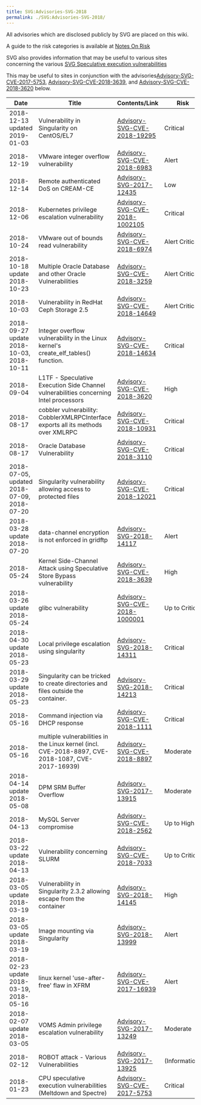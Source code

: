 ```yaml
---
title: SVG:Advisories-SVG-2018
permalink: ./SVG:Advisories-SVG-2018/
---
```


All advisories which are disclosed publicly by SVG are placed on this wiki.

A guide to the risk categories is available at
[Notes On Risk](./SVG:Notes_On_Risk.md)

SVG also provides information that may be useful to various sites concerning the
various
[SVG Speculative execution vulnerabilities](./SVG:Speculative_Execution_Vulnerabilities.md)

This may be useful to sites in conjunction with the
advisories[Advisory-SVG-CVE-2017-5753](./SVG:Advisory-SVG-CVE-2017-5753.md),
[Advisory-SVG-CVE-2018-3639](./SVG:Advisory-SVG-CVE-2018-3639.md), and
[Advisory-SVG-CVE-2018-3620](./SVG:Advisory-SVG-CVE-2018-3620.md) below.

| Date                                       | Title                                                                                             | Contents/Link                                                           | Risk           | Status  |
| ------------------------------------------ | ------------------------------------------------------------------------------------------------- | ----------------------------------------------------------------------- | -------------- | ------- |
| 2018-12-13 updated 2019-01-03              | Vulnerability in Singularity on CentOS/EL7                                                        | [Advisory-SVG-CVE-2018-19295](./SVG:Advisory-SVG-CVE-2018-19295.md)     | Critical       | Fixed   |
| 2018-12-19                                 | VMware integer overflow vulnerability                                                             | [Advisory-SVG-CVE-2018-6983](./SVG:Advisory-SVG-CVE-2018-6983.md)       | Alert          | Fixed   |
| 2018-12-14                                 | Remote authenticated DoS on CREAM-CE                                                              | [Advisory-SVG-2017-12435](./SVG:Advisory-SVG-2017-12435.md)             | Low            | Fixed   |
| 2018-12-06                                 | Kubernetes privilege escalation vulnerability                                                     | [Advisory-SVG-CVE-2018-1002105](./SVG:Advisory-SVG-CVE-2018-1002105.md) | Critical       | Fixed   |
| 2018-10-24                                 | VMware out of bounds read vulnerability                                                           | [Advisory-SVG-CVE-2018-6974](./SVG:Advisory-SVG-CVE-2018-6974.md)       | Alert Critical | Fixed   |
| 2018-10-18 update 2018-10-23               | Multiple Oracle Database and other Oracle Vulnerabilities                                         | [Advisory-SVG-CVE-2018-3259](./SVG:Advisory-SVG-CVE-2018-3259.md)       | Alert Critical | Fixed   |
| 2018-10-03                                 | Vulnerability in RedHat Ceph Storage 2.5                                                          | [Advisory-SVG-CVE-2018-14649](./SVG:Advisory-SVG-CVE-2018-14649.md)     | Alert Critical | Fixed   |
| 2018-09-27 update 2018-10-03, 2018-10-11   | Integer overflow vulnerability in the Linux kernel's create_elf_tables() function.                | [Advisory-SVG-CVE-2018-14634](./SVG:Advisory-SVG-CVE-2018-14634.md)     | Critical       | Fixed   |
| 2018-09-04                                 | L1TF - Speculative Execution Side Channel vulnerabilities concerning Intel processors             | [Advisory-SVG-CVE-2018-3620](./SVG:Advisory-SVG-CVE-2018-3620.md)       | High           | Fixed   |
| 2018-08-17                                 | cobbler vulnerability: CobblerXMLRPCInterface exports all its methods over XMLRPC                 | [Advisory-SVG-CVE-2018-10931](./SVG:Advisory-SVG-CVE-2018-10931.md)     | Critical       | Fixed   |
| 2018-08-17                                 | Oracle Database Vulnerability                                                                     | [Advisory-SVG-CVE-2018-3110](./SVG:Advisory-SVG-CVE-2018-3110.md)       | Critical       | Fixed   |
| 2018-07-05, updated 2018-07-09, 2018-07-20 | Singularity vulnerability allowing access to protected files                                      | [Advisory-SVG-CVE-2018-12021](./SVG:Advisory-SVG-CVE-2018-12021.md)     | Critical       | Fixed   |
| 2018-03-28 update 2018-07-20               | data-channel encryption is not enforced in gridftp                                                | [Advisory-SVG-2018-14117](./SVG:Advisory-SVG-2018-14117.md)             | Alert          |         |
| 2018-05-24                                 | Kernel Side-Channel Attack using Speculative Store Bypass vulnerability                           | [Advisory-SVG-CVE-2018-3639](./SVG:Advisory-SVG-CVE-2018-3639.md)       | High           | Fixed   |
| 2018-03-26 update 2018-05-24               | glibc vulnerability                                                                               | [Advisory-SVG-CVE-2018-1000001](./SVG:Advisory-SVG-CVE-2018-1000001.md) | Up to Critical | Fixed   |
| 2018-04-30 update 2018-05-23               | Local privilege escalation using singularity                                                      | [Advisory-SVG-2018-14311](./SVG:Advisory-SVG-2018-14311.md)             | Critical       | Fixed   |
| 2018-03-29 update 2018-05-23               | Singularity can be tricked to create directories and files outside the container.                 | [Advisory-SVG-2018-14213](./SVG:Advisory-SVG-2018-14213.md)             | Critical       | Fixed   |
| 2018-05-16                                 | Command injection via DHCP response                                                               | [Advisory-SVG-CVE-2018-1111](./SVG:Advisory-SVG-CVE-2018-1111.md)       | Critical       | Fixed   |
| 2018-05-16                                 | multiple vulnerabilities in the Linux kernel (incl. CVE-2018-8897, CVE-2018-1087, CVE-2017-16939) | [Advisory-SVG-CVE-2018-8897](./SVG:Advisory-SVG-CVE-2018-8897.md)       | Moderate       | Fixed   |
| 2018-04-14 update 2018-05-08               | DPM SRM Buffer Overflow                                                                           | [Advisory-SVG-2017-13915](./SVG:Advisory-SVG-2017-13915.md)             | Moderate       | Fixed   |
| 2018-04-13                                 | MySQL Server compromise                                                                           | [Advisory-SVG-CVE-2018-2562](./SVG:Advisory-SVG-CVE-2018-2562.md)       | Up to High     |         |
| 2018-03-22 update 2018-04-13               | Vulnerability concerning SLURM                                                                    | [Advisory-SVG-CVE-2018-7033](./SVG:Advisory-SVG-CVE-2018-7033.md)       | Up to Critical | Fixed   |
| 2018-03-05 update 2018-03-19               | Vulnerability in Singularity 2.3.2 allowing escape from the container                             | [Advisory-SVG-2018-14145](./SVG:Advisory-SVG-2018-14145.md)             | High           | Fixed   |
| 2018-03-05 update 2018-03-19               | Image mounting via Singularity                                                                    | [Advisory-SVG-2018-13999](./SVG:Advisory-SVG-2018-13999.md)             | Alert          |         |
| 2018-02-23 update 2018-03-19, 2018-05-16   | linux kernel 'use-after-free' flaw in XFRM                                                        | [Advisory-SVG-CVE-2017-16939](./SVG:Advisory-SVG-CVE-2017-16939.md)     | Alert          |         |
| 2018-02-07 update 2018-03-05               | VOMS Admin privilege escalation vulnerability                                                     | [Advisory-SVG-2017-13249](./SVG:Advisory-SVG-2017-13249.md)             | Moderate       | Fixed   |
| 2018-02-12                                 | ROBOT attack - Various Vulnerabilities                                                            | [Advisory-SVG-2017-13925](./SVG:Advisory-SVG-2017-13925.md)             | (Information)  |         |
| 2018-01-23                                 | CPU speculative execution vulnerabilities (Meltdown and Spectre)                                  | [Advisory-SVG-CVE-2017-5753](./SVG:Advisory-SVG-CVE-2017-5753.md)       | Critical       | Ongoing |
